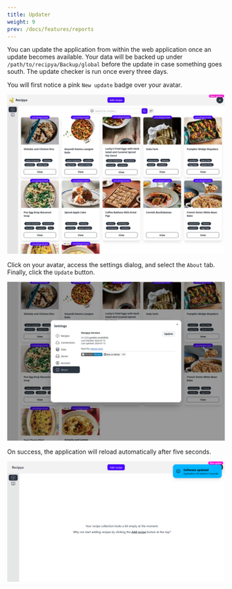 ```yaml
---
title: Updater
weight: 9
prev: /docs/features/reports
---
```


You can update the application from within the web application once an update becomes available. Your data will be backed 
up under `/path/to/recipya/Backup/global` before the update in case something goes south. The update checker is 
run once every three days.

You will first notice a pink `New update` badge over your avatar.

![](images/update-available.webp)

Click on your avatar, access the settings dialog, and select the `About` tab.
Finally, click the `Update` button.

![](images/update-button.webp)

On success, the application will reload automatically after five seconds.

![](images/update-success-restart.webp)
